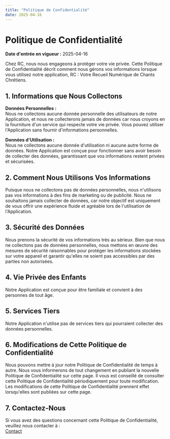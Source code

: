 ```yaml
---
title: "Politique de Confidentialité"
date: 2025-04-16
---
```


# Politique de Confidentialité

**Date d'entrée en vigueur :** 2025-04-16

Chez RC, nous nous engageons à protéger votre vie privée. Cette Politique de Confidentialité décrit comment nous gérons vos informations lorsque vous utilisez notre application, RC : Votre Recueil Numérique de Chants Chrétiens.

## 1. Informations que Nous Collectons

**Données Personnelles :**  
Nous ne collectons aucune donnée personnelle des utilisateurs de notre Application, et nous ne collecterons jamais de données car nous croyons en la fourniture d'un service qui respecte votre vie privée. Vous pouvez utiliser l'Application sans fournir d'informations personnelles.

**Données d'Utilisation :**  
Nous ne collectons aucune donnée d'utilisation ni aucune autre forme de données. Notre Application est conçue pour fonctionner sans avoir besoin de collecter des données, garantissant que vos informations restent privées et sécurisées.

## 2. Comment Nous Utilisons Vos Informations

Puisque nous ne collectons pas de données personnelles, nous n'utilisons pas vos informations à des fins de marketing ou de publicité. Nous ne souhaitons jamais collecter de données, car notre objectif est uniquement de vous offrir une expérience fluide et agréable lors de l'utilisation de l'Application.

## 3. Sécurité des Données

Nous prenons la sécurité de vos informations très au sérieux. Bien que nous ne collectons pas de données personnelles, nous mettons en œuvre des mesures de sécurité raisonnables pour protéger les informations stockées sur votre appareil et garantir qu'elles ne soient pas accessibles par des parties non autorisées.

## 4. Vie Privée des Enfants

Notre Application est conçue pour être familiale et convient à des personnes de tout âge.

## 5. Services Tiers

Notre Application n'utilise pas de services tiers qui pourraient collecter des données personnelles.

## 6. Modifications de Cette Politique de Confidentialité

Nous pouvons mettre à jour notre Politique de Confidentialité de temps à autre. Nous vous informerons de tout changement en publiant la nouvelle Politique de Confidentialité sur cette page. Il vous est conseillé de consulter cette Politique de Confidentialité périodiquement pour toute modification. Les modifications de cette Politique de Confidentialité prennent effet lorsqu'elles sont publiées sur cette page.

## 7. Contactez-Nous

Si vous avez des questions concernant cette Politique de Confidentialité, veuillez nous contacter à :  
[Contact](mailto:appdevwithme@gmail.com)
